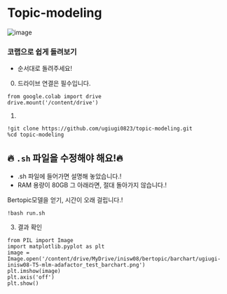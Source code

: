 # Topic-modeling

![image](https://github.com/ugiugi0823/topic-modeling/assets/106899647/9f515358-a9c3-48cb-93d4-953145f7c6e7)


### 코랩으로 쉽게 돌려보기
- 순서대로 돌려주세요!


0. 드라이브 연결은 필수입니다.
```
from google.colab import drive
drive.mount('/content/drive')
```



1.
```
!git clone https://github.com/ugiugi0823/topic-modeling.git
%cd topic-modeling
```




## 🔥 `.sh` 파일을 수정해야 해요!🔥
- .sh 파일에 들어가면 설명해 놓았습니다.!
- RAM 용량이 80GB 그 아래라면, 절대 돌아가지 않습니다.!

Bertopic모델을 얻기, 시간이 오래 걸립니다.!
```
!bash run.sh
```





3. 결과 확인
```
from PIL import Image
import matplotlib.pyplot as plt
image = Image.open('/content/drive/MyDrive/inisw08/bertopic/barchart/ugiugi-inisw08-T5-mlm-adafactor_test_barchart.png')
plt.imshow(image)
plt.axis('off')  
plt.show()
```















